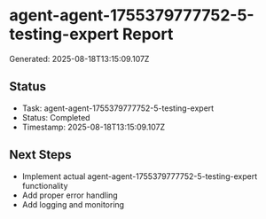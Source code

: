 # agent-agent-1755379777752-5-testing-expert Report

Generated: 2025-08-18T13:15:09.107Z

## Status
- Task: agent-agent-1755379777752-5-testing-expert
- Status: Completed
- Timestamp: 2025-08-18T13:15:09.107Z

## Next Steps
- Implement actual agent-agent-1755379777752-5-testing-expert functionality
- Add proper error handling
- Add logging and monitoring
